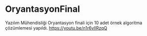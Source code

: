 # OryantasyonFinal

Yazılım Mühendisliği Oryantasyon finali için 10 adet örnek algoritma çözümlemesi yapıldı.
https://youtu.be/n1r6vllRzqQ
